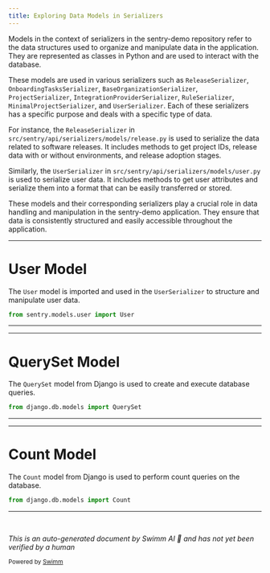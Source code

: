 ```yaml
---
title: Exploring Data Models in Serializers
---
```

Models in the context of serializers in the sentry-demo repository refer to the data structures used to organize and manipulate data in the application. They are represented as classes in Python and are used to interact with the database.

These models are used in various serializers such as `ReleaseSerializer`, `OnboardingTasksSerializer`, `BaseOrganizationSerializer`, `ProjectSerializer`, `IntegrationProviderSerializer`, `RuleSerializer`, `MinimalProjectSerializer`, and `UserSerializer`. Each of these serializers has a specific purpose and deals with a specific type of data.

For instance, the `ReleaseSerializer` in `src/sentry/api/serializers/models/release.py` is used to serialize the data related to software releases. It includes methods to get project IDs, release data with or without environments, and release adoption stages.

Similarly, the `UserSerializer` in `src/sentry/api/serializers/models/user.py` is used to serialize user data. It includes methods to get user attributes and serialize them into a format that can be easily transferred or stored.

These models and their corresponding serializers play a crucial role in data handling and manipulation in the sentry-demo application. They ensure that data is consistently structured and easily accessible throughout the application.

<SwmSnippet path="/src/sentry/api/serializers/models/user.py" line="27">

---

# User Model

The `User` model is imported and used in the `UserSerializer` to structure and manipulate user data.

```python
from sentry.models.user import User
```

---

</SwmSnippet>

<SwmSnippet path="/src/sentry/api/serializers/models/user.py" line="12">

---

# QuerySet Model

The `QuerySet` model from Django is used to create and execute database queries.

```python
from django.db.models import QuerySet
```

---

</SwmSnippet>

<SwmSnippet path="/src/sentry/api/serializers/models/team.py" line="9">

---

# Count Model

The `Count` model from Django is used to perform count queries on the database.

```python
from django.db.models import Count
```

---

</SwmSnippet>

&nbsp;

*This is an auto-generated document by Swimm AI 🌊 and has not yet been verified by a human*

<SwmMeta version="3.0.0" repo-id="Z2l0aHViJTNBJTNBc2VudHJ5LWRlbW8lM0ElM0FTd2ltbS1EZW1v" repo-name="sentry-demo" doc-type="overview"><sup>Powered by [Swimm](/)</sup></SwmMeta>
